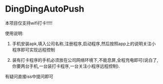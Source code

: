 # DingDingAutoPush

本项目仅支持wifi打卡!!!!!

使用说明:

1. 手机安装apk,填入公司名称,注册程序,启动程序,然后按照app上的说明关注小程序即可实现远程控制

2. 装有打卡程序的手机必须放在公司网络环境下,不能息屏,全程充电即可(说白了,你要两台手机,一台装打卡程序,一台关注小程序远程控制).



有疑问直接iss中提问即可
